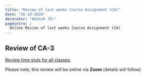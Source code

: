 ```yaml
---
title: "Review of last weeks Course Assignment (CA)"
date: "26-10-2020"
decorator: "#date# (R)"
pageintro: |
  Online Review of last weeks Course Assignment (CA)
---
```


## Review of CA-3

[Review time sluts for all classes](https://docs.google.com/spreadsheets/d/1PPSy9RAdwZQ498jSr3YYOaqTjtNWN1PRj-3BYRnHXVc/edit?usp=sharing).

Please note, this review will be online via **Zoom** (details will follow)
